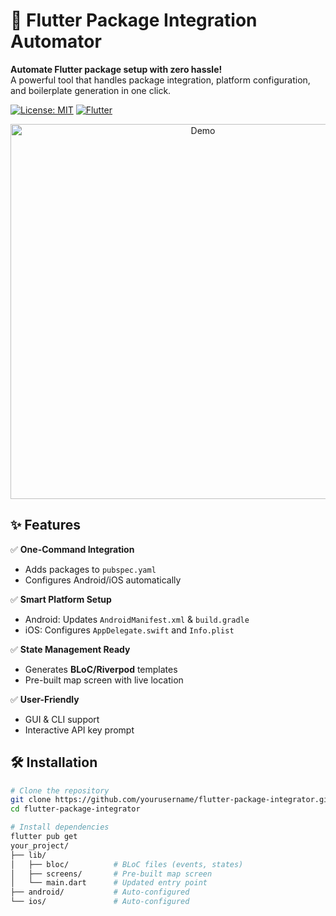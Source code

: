 # 🚀 Flutter Package Integration Automator

**Automate Flutter package setup with zero hassle!**  
A powerful tool that handles package integration, platform configuration, and boilerplate generation in one click.

[![License: MIT](https://img.shields.io/badge/License-MIT-blue.svg)](LICENSE)
[![Flutter](https://img.shields.io/badge/Flutter-%3E%3D3.0-blue)](https://flutter.dev)

<p align="center">
  <img src="https://i.imgur.com/JqkX2zG.gif" alt="Demo" width="600">
</p>

## ✨ Features

✅ **One-Command Integration**
- Adds packages to `pubspec.yaml`
- Configures Android/iOS automatically

✅ **Smart Platform Setup**
- Android: Updates `AndroidManifest.xml` & `build.gradle`
- iOS: Configures `AppDelegate.swift` and `Info.plist`

✅ **State Management Ready**
- Generates **BLoC/Riverpod** templates
- Pre-built map screen with live location

✅ **User-Friendly**
- GUI & CLI support
- Interactive API key prompt

## 🛠️ Installation

```bash
# Clone the repository
git clone https://github.com/yourusername/flutter-package-integrator.git
cd flutter-package-integrator

# Install dependencies
flutter pub get
your_project/
├── lib/
│   ├── bloc/          # BLoC files (events, states)
│   ├── screens/       # Pre-built map screen
│   └── main.dart      # Updated entry point
├── android/           # Auto-configured
└── ios/               # Auto-configured